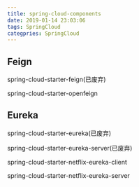 ```yaml
---
title: spring-cloud-components
date: 2019-01-14 23:03:06
tags: SpringCloud
categpries: SpringCloud
---
```


## Feign ##

spring-cloud-starter-feign(已废弃)

spring-cloud-starter-openfeign


## Eureka ##

spring-cloud-starter-eureka(已废弃)

spring-cloud-starter-eureka-server(已废弃)

spring-cloud-starter-netflix-eureka-client

spring-cloud-starter-netflix-eureka-server
